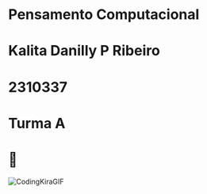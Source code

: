# Pensamento Computacional
# Kalita Danilly P Ribeiro
# 2310337 
# Turma A 
# 🤍
![CodingKiraGIF](https://github.com/kalitaribeiro/pensamento-computacional/assets/146971017/d86f8146-4be7-44b7-bdcc-2d9bdc083179)
